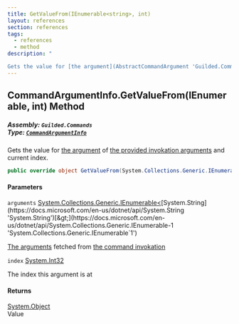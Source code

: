 ```yaml
---
title: GetValueFrom(IEnumerable<string>, int)
layout: references
section: references
tags:
  - references
  - method
description: "

Gets the value for [the argument](AbstractCommandArgument 'Guilded.Commands.AbstractCommandArgument') of [the provided invokation arguments](CommandEvent.Arguments 'Guilded.Commands.CommandEvent.Arguments') and current index."
---
```


## CommandArgumentInfo.GetValueFrom(IEnumerable<string>, int) Method
##### **Assembly:** `Guilded.Commands`<br/>**Type:** [`CommandArgumentInfo`](CommandArgumentInfo 'Guilded.Commands.CommandArgumentInfo')

Gets the value for [the argument](AbstractCommandArgument 'Guilded.Commands.AbstractCommandArgument') of [the provided invokation arguments](CommandEvent.Arguments 'Guilded.Commands.CommandEvent.Arguments') and current index.

```csharp
public override object GetValueFrom(System.Collections.Generic.IEnumerable<string> arguments, int index);
```
#### Parameters

<a name='Guilded.Commands.CommandArgumentInfo.GetValueFrom(System.Collections.Generic.IEnumerable_string_,int).arguments'></a>

`arguments` [System.Collections.Generic.IEnumerable&lt;](https://docs.microsoft.com/en-us/dotnet/api/System.Collections.Generic.IEnumerable-1 'System.Collections.Generic.IEnumerable`1')[System.String](https://docs.microsoft.com/en-us/dotnet/api/System.String 'System.String')[&gt;](https://docs.microsoft.com/en-us/dotnet/api/System.Collections.Generic.IEnumerable-1 'System.Collections.Generic.IEnumerable`1')

[The arguments](CommandEvent.Arguments 'Guilded.Commands.CommandEvent.Arguments') fetched from [the command invokation](CommandEvent 'Guilded.Commands.CommandEvent')

<a name='Guilded.Commands.CommandArgumentInfo.GetValueFrom(System.Collections.Generic.IEnumerable_string_,int).index'></a>

`index` [System.Int32](https://docs.microsoft.com/en-us/dotnet/api/System.Int32 'System.Int32')

The index this argument is at

#### Returns
[System.Object](https://docs.microsoft.com/en-us/dotnet/api/System.Object 'System.Object')  
Value